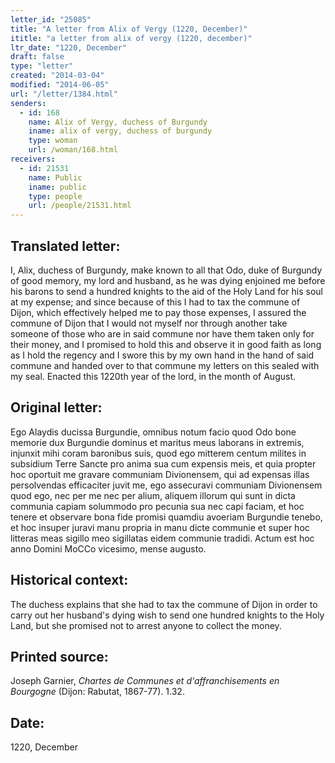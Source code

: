 ```yaml
---
letter_id: "25085"
title: "A letter from Alix of Vergy (1220, December)"
ititle: "a letter from alix of vergy (1220, december)"
ltr_date: "1220, December"
draft: false
type: "letter"
created: "2014-03-04"
modified: "2014-06-05"
url: "/letter/1384.html"
senders:
  - id: 168
    name: Alix of Vergy, duchess of Burgundy
    iname: alix of vergy, duchess of burgundy
    type: woman
    url: /woman/168.html
receivers:
  - id: 21531
    name: Public
    iname: public
    type: people
    url: /people/21531.html
---
```

<h2> Translated letter:</h2>I, Alix, duchess of Burgundy, make known to all that Odo, duke of Burgundy of good memory, my lord and husband, as he was dying enjoined me before his barons to send a hundred knights to the aid of the Holy Land for his soul at my expense; and since because of this I had to tax the commune of Dijon, which effectively helped me to pay those expenses, I assured the commune of Dijon that I would not myself nor through another take someone of those who are in said commune nor have them taken only for their money, and I promised to hold this and observe it in good faith as long as I hold the regency and I swore this by my own hand in the hand of said commune and handed over to that commune my letters on this sealed with my seal.  Enacted this 1220th year of the lord, in the month of August.
<h2 class="mt-4"> Original letter:</h2>Ego Alaydis ducissa Burgundie, omnibus notum facio quod Odo bone memorie dux Burgundie dominus et maritus meus laborans in extremis, injunxit mihi coram baronibus suis, quod ego mitterem centum milites in subsidium Terre Sancte pro anima sua cum expensis meis, et quia propter hoc oportuit me gravare communiam Divionensem, qui ad expensas illas persolvendas efficaciter juvit me, ego assecuravi communiam Divionensem quod ego, nec per me nec per alium, aliquem illorum qui sunt in dicta communia capiam solummodo pro pecunia sua nec capi faciam, et hoc tenere et observare bona fide promisi quamdiu avoeriam Burgundie tenebo, et hoc insuper juravi manu propria in manu dicte communie et super hoc litteras meas sigillo meo sigillatas eidem communie tradidi.  Actum est hoc anno Domini MoCCo vicesimo, mense augusto.
<h2 class="mt-4"> Historical context:</h2>The duchess explains that she had to tax the commune of Dijon in order to carry out her husband's dying wish to send one hundred knights to the Holy Land, but she promised not to arrest anyone to collect the money.
<h2 class="mt-4"> Printed source:</h2><p>Joseph Garnier,<em> Chartes de Communes et d'affranchisements en Bourgogne</em> (Dijon: Rabutat, 1867-77). 1.32.</p><h2 class="mt-4"> Date:</h2>1220, December